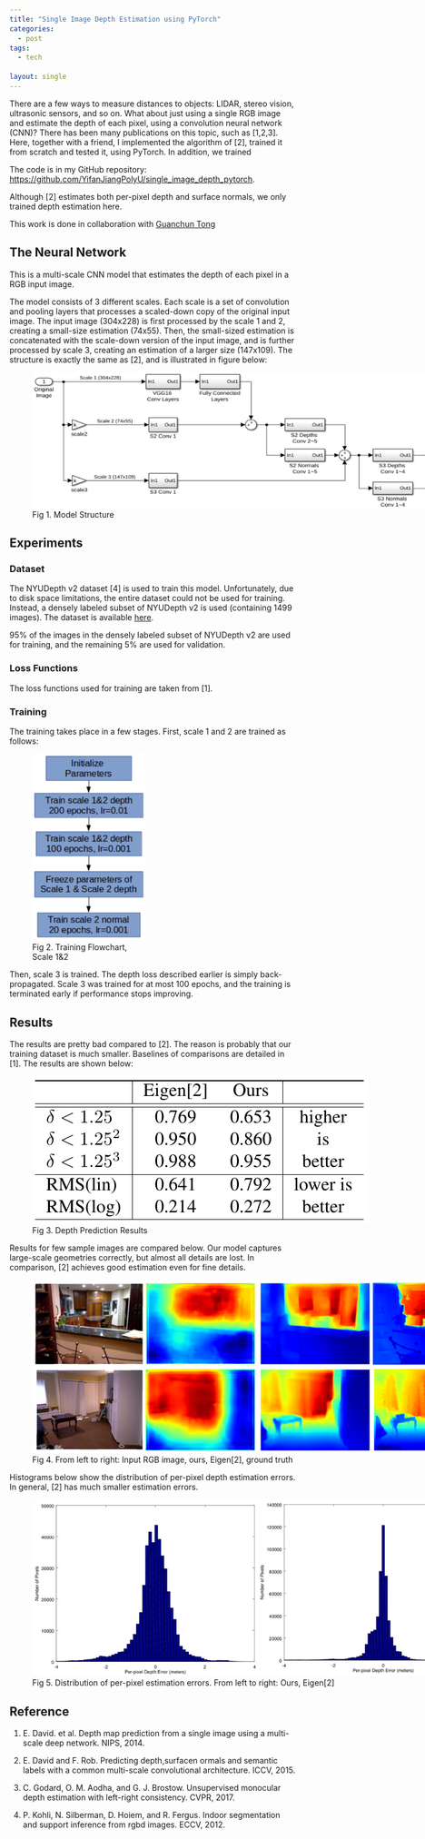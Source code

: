```yaml
---
title: "Single Image Depth Estimation using PyTorch"
categories:
  - post
tags:
  - tech

layout: single
---
```


There are a few ways to measure distances to objects: LIDAR, stereo vision,
ultrasonic sensors, and so on. What about just using a single RGB image and
estimate the depth of each pixel, using a convolution neural network (CNN)?
There has been many publications on this topic, such as [1,2,3]. Here, together
with a friend, I implemented the algorithm of [2], trained it from scratch and
tested it, using PyTorch. In addition, we trained

The code is in my GitHub repository: <a
href="https://github.com/YifanJiangPolyU/single_image_depth_pytorch">https://github.com/YifanJiangPolyU/single_image_depth_pytorch</a>.

Although [2] estimates both per-pixel depth and surface normals, we only trained
depth estimation here.

This work is done in collaboration with <a
href="https://github.com/tongguanc">Guanchun Tong</a>

## The Neural Network

This is a multi-scale CNN model that estimates the depth of each pixel in a RGB
input image.

The model consists of 3 different scales. Each scale is a set of convolution
and pooling layers that processes a scaled-down copy of the original input
image. The input image (304x228) is first processed by the scale 1 and 2,
creating a small-size estimation (74x55). Then, the small-sized estimation is
concatenated with the scale-down version of the input image, and is further
processed by scale 3, creating an estimation of a larger size (147x109). The
structure is exactly the same as [2], and is illustrated in figure below:

<figure style="width: 800px" class="align-center">
  <img src="/images/2018-06-19-single-image-depth/model.png">
  <figcaption>Fig 1. Model Structure </figcaption>
</figure>

## Experiments

### Dataset

The NYUDepth v2 dataset [4] is used to train this model. Unfortunately, due to
disk space limitations, the entire dataset could not be used for training.
Instead, a densely labeled subset of NYUDepth v2 is used (containing 1499
images). The dataset is available <a
href="https://cs.nyu.edu/~silberman/datasets/nyu_depth_v2.html">here</a>.

95% of the images in the densely labeled subset of NYUDepth v2 are used for
training, and the remaining 5% are used for validation.

### Loss Functions

The loss functions used for training are taken from [1].

### Training

The training takes place in a few stages. First, scale 1 and 2 are trained as follows:

<figure style="width: 200px" class="align-center">
  <img src="/images/2018-06-19-single-image-depth/flow-chart-training.png">
  <figcaption>Fig 2. Training Flowchart, Scale 1&2 </figcaption>
</figure>

Then, scale 3 is trained. The depth loss described earlier is simply
back-propagated. Scale 3 was trained for at most 100 epochs, and the training is
terminated early if performance stops improving.

## Results

The results are pretty bad compared to [2]. The reason is probably that our
training dataset is much smaller. Baselines of comparisons are detailed in [1].
The results are shown below:

<figure style="width: 600px" class="align-center">
  <img src="/images/2018-06-19-single-image-depth/table-res.png">
  <figcaption>Fig 3. Depth Prediction Results </figcaption>
</figure>

Results for few sample images are compared below. Our model captures large-scale
geometries correctly, but almost all details are lost. In comparison, [2]
achieves good estimation even for fine details.

<figure style="width: 800px" class="align-center">
  <img src="/images/2018-06-19-single-image-depth/compare-depth.png">
  <figcaption>Fig 4. From left to right: Input RGB image, ours, Eigen[2], ground truth </figcaption>
</figure>

Histograms below show the distribution of per-pixel depth estimation errors. In
general, [2] has much smaller estimation errors.

<figure style="width: 800px" class="align-center">
  <img src="/images/2018-06-19-single-image-depth/compare-hist.png">
  <figcaption>Fig 5. Distribution of per-pixel estimation errors. From left to right: Ours, Eigen[2] </figcaption>
</figure>

## Reference

1. E. David. et al. Depth map prediction from a single image using a multi-scale
deep network. NIPS, 2014.

2. E. David and F. Rob. Predicting depth,surfacen ormals and semantic labels
with a common multi-scale convolutional architecture. ICCV, 2015.

3. C. Godard, O. M. Aodha, and G. J. Brostow. Unsupervised monocular depth
estimation with left-right consistency. CVPR, 2017.

4. P. Kohli, N. Silberman, D. Hoiem, and R. Fergus. Indoor segmentation and
support inference from rgbd images. ECCV, 2012.
